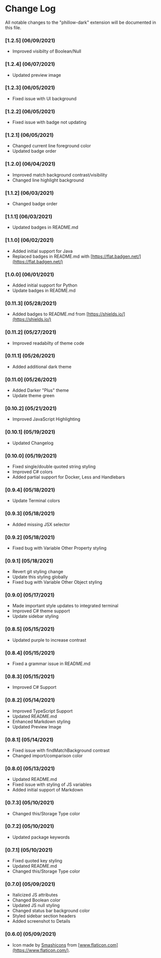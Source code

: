 # Change Log

All notable changes to the "phillow-dark" extension will be documented in this file.

### [1.2.5] (06/09/2021)
- Improved visibilty of Boolean/Null

### [1.2.4] (06/07/2021)
- Updated preview image

### [1.2.3] (06/05/2021)
- Fixed issue with UI background

### [1.2.2] (06/05/2021)
- Fixed issue with badge not updating

### [1.2.1] (06/05/2021)
- Changed current line foreground color
- Updated badge order

### [1.2.0] (06/04/2021)
- Improved match background contrast/visibility
- Changed line highlight background

### [1.1.2] (06/03/2021)
- Changed badge order

### [1.1.1] (06/03/2021)
- Updated badges in README.md

### [1.1.0] (06/02/2021)
- Added initial support for Java
- Replaced badges in README.md with [https://flat.badgen.net/](https://flat.badgen.net/)

### [1.0.0] (06/01/2021)
- Added initial support for Python
- Update badges in README.md

### [0.11.3] (05/28/2021)
- Added badges to README.md from [https://shields.io/](https://shields.io/)

### [0.11.2] (05/27/2021)
- Improved readabilty of theme code

### [0.11.1] (05/26/2021)
- Added additional dark theme

### [0.11.0] (05/26/2021)
- Added Darker "Plus" theme
- Update theme green

### [0.10.2] (05/21/2021)
- Improved JavaScript Highlighting

### [0.10.1] (05/19/2021)
- Updated Changelog

### [0.10.0] (05/19/2021)
- Fixed single/double quoted string styling
- Improved C# colors
- Added partial support for Docker, Less and Handlebars

### [0.9.4] (05/18/2021)
- Update Terminal colors

### [0.9.3] (05/18/2021)
- Added missing JSX selector

### [0.9.2] (05/18/2021)
- Fixed bug with Variable Other Property styling

### [0.9.1] (05/18/2021)
- Revert git styling change
- Update this styling globally
- Fixed bug with Variable Other Object styling

### [0.9.0] (05/17/2021)
- Made important style updates to integrated terminal
- Improved C# theme support
- Update sidebar styling

### [0.8.5] (05/15/2021)
- Updated purple to increase contrast

### [0.8.4] (05/15/2021)
- Fixed a grammar issue in README.md

### [0.8.3] (05/15/2021)
- Improved C# Support

### [0.8.2] (05/14/2021)
- Improved TypeScript Support
- Updated README.md
- Enhanced Markdown styling
- Updated Preview Image

### [0.8.1] (05/14/2021)
- Fixed issue with findMatchBackground contrast
- Changed import/comparison color

### [0.8.0] (05/13/2021)
- Updated README.md
- Fixed issue with styling of JS variables
- Added initial support of Markdown

### [0.7.3] (05/10/2021)
- Changed this/Storage Type color

### [0.7.2] (05/10/2021)
- Updated package keywords

### [0.7.1] (05/10/2021)
- Fixed quoted key styling
- Updated README.md
- Changed this/Storage Type color

### [0.7.0] (05/09/2021)
- Italicized JS attributes
- Changed Boolean color
- Updated JS null styling
- Changed status bar background color
- Styled sidebar section headers
- Added screenshot to Details

### [0.6.0] (05/09/2021)
- Icon made by [Smashicons](https://www.flaticon.com/authors/smashicons) from [www.flaticon.com](https://www.flaticon.com/).
